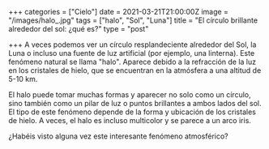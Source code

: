 +++
categories = ["Cielo"]
date = 2021-03-21T21:00:00Z
image = "/images/halo_.jpg"
tags = ["halo", "Sol", "Luna"]
title = "El círculo brillante alrededor del sol: ¿qué es?"
type = "post"

+++
A veces podemos ver un círculo resplandeciente alrededor del Sol, la Luna o incluso una fuente de luz artificial (por ejemplo, una linterna). Este fenómeno natural se llama "halo". Aparece debido a la refracción de la luz en los cristales de hielo, que se encuentran en la atmósfera a una altitud de 5-10 km.  
  
El halo puede tomar muchas formas y aparecer no solo como un círculo, sino también como un pilar de luz o puntos brillantes a ambos lados del sol. El tipo de este fenómeno depende de la forma y ubicación de los cristales de hielo. A veces, el halo es incluso multicolor y se parece a un arco iris.  
  
¿Habéis visto alguna vez este interesante fenómeno atmosférico?